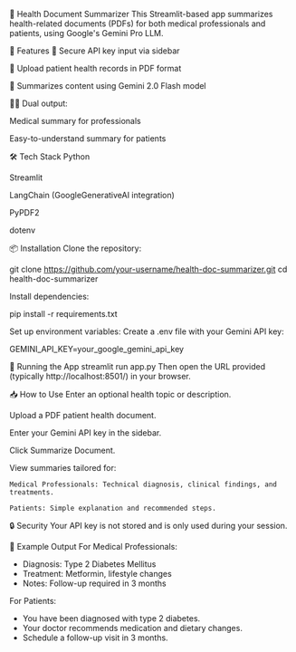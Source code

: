 🏥 Health Document Summarizer
This Streamlit-based app summarizes health-related documents (PDFs) for both medical professionals and patients, using Google's Gemini Pro LLM.

🚀 Features
🔐 Secure API key input via sidebar

📄 Upload patient health records in PDF format

🤖 Summarizes content using Gemini 2.0 Flash model

🧑‍⚕️ Dual output:

Medical summary for professionals

Easy-to-understand summary for patients

🛠️ Tech Stack
Python

Streamlit

LangChain (GoogleGenerativeAI integration)

PyPDF2

dotenv

📦 Installation
Clone the repository:

  git clone https://github.com/your-username/health-doc-summarizer.git
  cd health-doc-summarizer

Install dependencies:

  pip install -r requirements.txt


Set up environment variables:
Create a .env file with your Gemini API key:

GEMINI_API_KEY=your_google_gemini_api_key


🧪 Running the App
  streamlit run app.py
  Then open the URL provided (typically http://localhost:8501/) in your browser.

📥 How to Use
  Enter an optional health topic or description.
  
  Upload a PDF patient health document.
  
  Enter your Gemini API key in the sidebar.
  
  Click Summarize Document.
  
  View summaries tailored for:
  
    Medical Professionals: Technical diagnosis, clinical findings, and treatments.
    
    Patients: Simple explanation and recommended steps.

🔒 Security
  Your API key is not stored and is only used during your session.

🧾 Example Output
For Medical Professionals:
- Diagnosis: Type 2 Diabetes Mellitus
- Treatment: Metformin, lifestyle changes
- Notes: Follow-up required in 3 months

For Patients:
- You have been diagnosed with type 2 diabetes.
- Your doctor recommends medication and dietary changes.
- Schedule a follow-up visit in 3 months.

